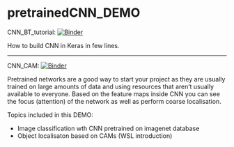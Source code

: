 # pretrainedCNN_DEMO

CNN_BT_tutorial: [![Binder](https://mybinder.org/badge_logo.svg)](https://mybinder.org/v2/gh/knave88/pretrainedCNN_DEMO/main?filepath=CNN_BT_tutorial.ipynb)

How to build CNN in Keras in few lines.

****

CNN_CAM: [![Binder](https://mybinder.org/badge_logo.svg)](https://mybinder.org/v2/gh/knave88/pretrainedCNN_DEMO/main?filepath=CNN_CAM.ipynb)

Pretrained networks are a good way to start your project as they are usually trained on large amounts of data and using resources that aren’t usually available to everyone. Based on the feature maps inside CNN you can see the focus (attention) of the network as well as perform coarse localisation.

Topics included in this DEMO:
* Image classification wth CNN pretrained on imagenet database
* Object localisaton based on CAMs (WSL introduction)
